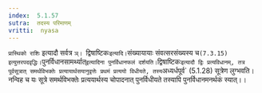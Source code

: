 ```yaml
---
index:  5.1.57
sutra:  तदस्य परिमाणम्
vritti:  nyasa
---
```


`प्रास्थिको राशिः` इत्यादौ सर्वत्र `ञ्। `द्विषाष्टिकः` इत्यादि। `संख्यायायाः संवत्सरसंख्यस्य च` (7.3.15) इत्युत्तरपदवृद्धिः।
`पुनर्विधानसामर्थ्यात्` इत्यादिना पुनर्विधानफलं दर्शयति। `द्विषाष्टिकः` इत्यादौ द्विः प्रत्यविधानम्, तत्र पूर्वसूत्रात् समर्थविभक्तेः प्रत्यायार्थसयानुवृत्तेः प्रथमं प्रत्ययो विधीयते, तस्य `अध्यर्धपूर्व` (5.1.28) सूत्रेण लुग्भवति। नन्विह च यः सूत्रे समर्थविभक्तेः प्रत्ययार्थस्य चोपादनात् पुनर्विधीयते तस्यापि पुनर्विधानमनर्थकं स्यात्।।

